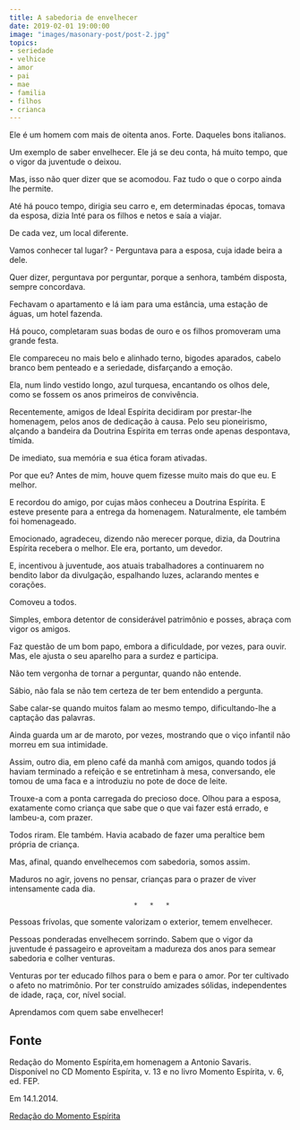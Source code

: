 ```yaml
---
title: A sabedoria de envelhecer
date: 2019-02-01 19:00:00
image: "images/masonary-post/post-2.jpg"
topics: 
- seriedade
- velhice
- amor
- pai
- mae
- familia
- filhos
- crianca
---
```


Ele é um homem com mais de oitenta anos. Forte. Daqueles bons italianos.

Um exemplo de saber envelhecer. Ele já se deu conta, há muito tempo, que o
vigor da juventude o deixou.

Mas, isso não quer dizer que se acomodou. Faz tudo o que o corpo ainda lhe
permite.

Até há pouco tempo, dirigia seu carro e, em determinadas épocas, tomava da
esposa, dizia Inté para os filhos e netos e saía a viajar.

De cada vez, um local diferente.

Vamos conhecer tal lugar? - Perguntava para a esposa, cuja idade beira a dele.

Quer dizer, perguntava por perguntar, porque a senhora, também disposta, sempre
concordava.

Fechavam o apartamento e lá iam para uma estância, uma estação de águas, um
hotel fazenda.

Há pouco, completaram suas bodas de ouro e os filhos promoveram uma grande
festa.

Ele compareceu no mais belo e alinhado terno, bigodes aparados, cabelo branco
bem penteado e a seriedade, disfarçando a emoção.

Ela, num lindo vestido longo, azul turquesa, encantando os olhos dele, como se
fossem os anos primeiros de convivência.

Recentemente, amigos de Ideal Espírita decidiram por prestar-lhe homenagem,
pelos anos de dedicação à causa. Pelo seu pioneirismo, alçando a bandeira da
Doutrina Espírita em terras onde apenas despontava, tímida.

De imediato, sua memória e sua ética foram ativadas.

Por que eu? Antes de mim, houve quem fizesse muito mais do que eu. E melhor.

E recordou do amigo, por cujas mãos conheceu a Doutrina Espírita. E esteve
presente para a entrega da homenagem. Naturalmente, ele também foi homenageado.

Emocionado, agradeceu, dizendo não merecer porque, dizia, da Doutrina Espírita
recebera o melhor. Ele era, portanto, um devedor.

E, incentivou à juventude, aos atuais trabalhadores a continuarem no bendito
labor da divulgação, espalhando luzes, aclarando mentes e corações.

Comoveu a todos.

Simples, embora detentor de considerável patrimônio e posses, abraça com vigor
os amigos.

Faz questão de um bom papo, embora a dificuldade, por vezes, para ouvir. Mas,
ele ajusta o seu aparelho para a surdez e participa.

Não tem vergonha de tornar a perguntar, quando não entende.

Sábio, não fala se não tem certeza de ter bem entendido a pergunta.

Sabe calar-se quando muitos falam ao mesmo tempo, dificultando-lhe a captação
das palavras.

Ainda guarda um ar de maroto, por vezes, mostrando que o viço infantil não
morreu em sua intimidade.

Assim, outro dia, em pleno café da manhã com amigos, quando todos já haviam
terminado a refeição e se entretinham à mesa, conversando, ele tomou de uma
faca e a introduziu no pote de doce de leite.

Trouxe-a com a ponta carregada do precioso doce. Olhou para a esposa,
exatamente como criança que sabe que o que vai fazer está errado, e lambeu-a,
com prazer.

Todos riram. Ele também. Havia acabado de fazer uma peraltice bem própria de
criança.

Mas, afinal, quando envelhecemos com sabedoria, somos assim.

Maduros no agir, jovens no pensar, crianças para o prazer de viver intensamente
cada dia.

                                   *   *   *

Pessoas frívolas, que somente valorizam o exterior, temem envelhecer.

Pessoas ponderadas envelhecem sorrindo. Sabem que o vigor da juventude é
passageiro e aproveitam a madureza dos anos para semear sabedoria e colher
venturas.

Venturas por ter educado filhos para o bem e para o amor. Por ter cultivado o
afeto no matrimônio. Por ter construído amizades sólidas, independentes de
idade, raça, cor, nível social.

Aprendamos com quem sabe envelhecer!


## Fonte
Redação do Momento Espírita,em homenagem a Antonio Savaris.
Disponível no CD Momento Espírita, v. 13 e no
livro Momento Espírita, v. 6, ed. FEP.

Em 14.1.2014.

[Redação do Momento Espírita](http://momento.com.br/pt/ler_texto.php?id=1519)
